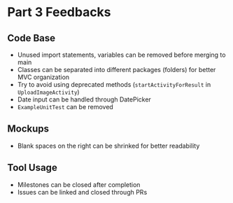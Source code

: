﻿# Part 3 Feedbacks

## Code Base

- Unused import statements, variables can be removed before merging to main
- Classes can be separated into different packages (folders) for better MVC organization
- Try to avoid using deprecated methods (`startActivityForResult` in `UploadImageActivity`)
- Date input can be handled through DatePicker
- `ExampleUnitTest` can be removed

## Mockups

- Blank spaces on the right can be shrinked for better readability

## Tool Usage

- Milestones can be closed after completion
- Issues can be linked and closed through PRs
